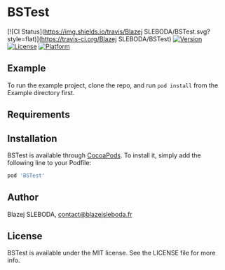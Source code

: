 # BSTest

[![CI Status](https://img.shields.io/travis/Blazej SLEBODA/BSTest.svg?style=flat)](https://travis-ci.org/Blazej SLEBODA/BSTest)
[![Version](https://img.shields.io/cocoapods/v/BSTest.svg?style=flat)](https://cocoapods.org/pods/BSTest)
[![License](https://img.shields.io/cocoapods/l/BSTest.svg?style=flat)](https://cocoapods.org/pods/BSTest)
[![Platform](https://img.shields.io/cocoapods/p/BSTest.svg?style=flat)](https://cocoapods.org/pods/BSTest)

## Example

To run the example project, clone the repo, and run `pod install` from the Example directory first.

## Requirements

## Installation

BSTest is available through [CocoaPods](https://cocoapods.org). To install
it, simply add the following line to your Podfile:

```ruby
pod 'BSTest'
```

## Author

Blazej SLEBODA, contact@blazejsleboda.fr

## License

BSTest is available under the MIT license. See the LICENSE file for more info.
